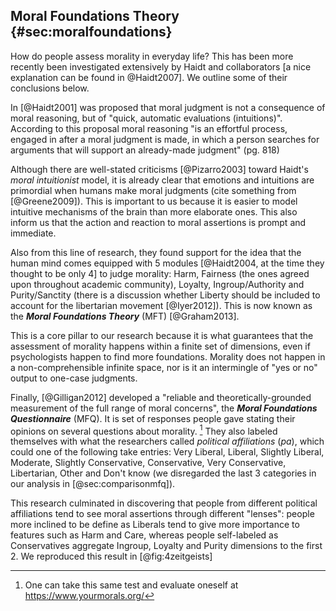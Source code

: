 
## Moral Foundations Theory {#sec:moralfoundations}

How do people assess morality in everyday life? This has been more recently been investigated extensively by Haidt and collaborators [a nice explanation can be found in @Haidt2007]. We outline some of their conclusions below.

In [@Haidt2001] was proposed that moral judgment is not a consequence of moral reasoning, but of "quick, automatic evaluations (intuitions)". According to this proposal moral reasoning "is an effortful process, engaged in after a moral judgment is made, in which a person searches for arguments that will support an already-made judgment" (pg. 818)

Although there are well-stated criticisms [@Pizarro2003] toward Haidt's _moral intuitionist_ model, it is already clear that emotions and intuitions are primordial when humans make moral judgments (cite something from [@Greene2009]). This is important to us because it is easier to model intuitive mechanisms of the brain than more elaborate ones. This also inform us that the action and reaction to moral assertions is prompt and immediate.

Also from this line of research, they found support for the idea that the human mind comes equipped with 5 modules [@Haidt2004, at the time they thought to be only 4] to judge morality: Harm, Fairness (the ones agreed upon throughout academic community), Loyalty, Ingroup/Authority and Purity/Sanctity (there is a discussion whether Liberty should be included to account for the libertarian movement [@Iyer2012]). This is now known as the ***Moral Foundations Theory*** (MFT) [@Graham2013].

This is a core pillar to our research because it is what guarantees that the assessment of morality happens within a finite set of dimensions, even if psychologists happen to find more foundations. Morality does not happen in a non-comprehensible infinite space, nor is it an intermingle of "yes or no" output to one-case judgments.

Finally, [@Gilligan2012] developed a "reliable and theoretically-grounded measurement of the full range of moral concerns", the ***Moral Foundations Questionnaire*** (MFQ). It is set of responses people gave stating their opinions on several questions about morality. [^mfqonline] They also labeled themselves with what the researchers called  _political affiliations_ (_pa_), which could one of the following take entries: Very Liberal, Liberal, Slightly Liberal, Moderate, Slightly Conservative, Conservative, Very Conservative, Libertarian, Other and Don't know (we disregarded the last 3 categories in our analysis in [@sec:comparisonmfq]).

This research culminated in discovering that people from different political affiliations tend to see moral assertions through different "lenses": people more inclined to be define as Liberals tend to give more importance to features such as Harm and Care, whereas people self-labeled as Conservatives aggregate Ingroup, Loyalty and Purity dimensions to the first 2. We reproduced this result in [@fig:4zeitgeists]

[^mfqonline]:

    One can take this same test and evaluate oneself at <https://www.yourmorals.org/>
